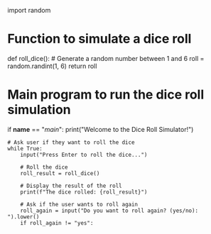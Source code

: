import random

# Function to simulate a dice roll
def roll_dice():
    # Generate a random number between 1 and 6
    roll = random.randint(1, 6)
    return roll

# Main program to run the dice roll simulation
if __name__ == "_main_":
    print("Welcome to the Dice Roll Simulator!")
    
    # Ask user if they want to roll the dice
    while True:
        input("Press Enter to roll the dice...")

        # Roll the dice
        roll_result = roll_dice()
        
        # Display the result of the roll
        print(f"The dice rolled: {roll_result}")
        
        # Ask if the user wants to roll again
        roll_again = input("Do you want to roll again? (yes/no): ").lower()
        if roll_again != "yes":

